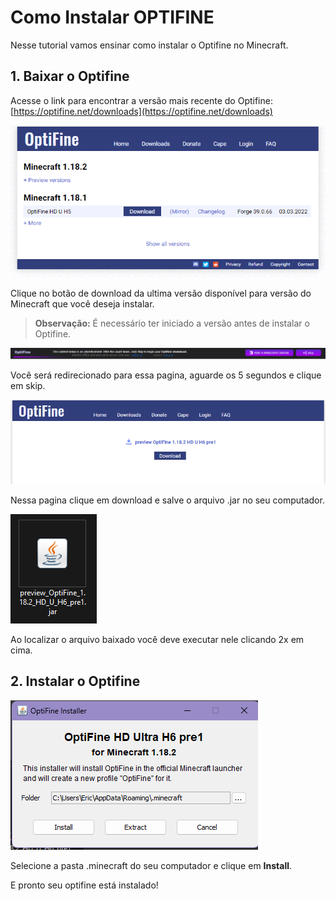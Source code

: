 <style>
body {
  background-image: url('../resources/image/background.png');
  background-repeat: no-repeat;
  background-attachment: fixed;
  background-size: cover;
}
</style>

# **Como Instalar OPTIFINE**

Nesse tutorial vamos ensinar como instalar o Optifine no Minecraft.

## **1. Baixar o Optifine**

Acesse o link para encontrar a versão mais recente do Optifine:
[https://optifine.net/downloads](https://optifine.net/downloads)

![site de downloads do optifine](resources/image/optifinesite.png)

Clique no botão de download da ultima versão disponível para versão do Minecraft que você deseja instalar.

>**Observação:** É necessário ter iniciado a versão antes de instalar o Optifine.

![anuncio do optifine](resources/image/optifinead.png)

Você será redirecionado para essa pagina, aguarde os 5 segundos e clique em skip.

![baixar o optifine](resources/image/optifinebaixar.png)

Nessa pagina clique em download e salve o arquivo .jar no seu computador.

![optifine.jar](resources/image/optifinejar.png)

Ao localizar o arquivo baixado você deve executar nele clicando 2x em cima.

## **2. Instalar o Optifine**

![optifine instalador](resources/image/opinstaler.png)

Selecione a pasta .minecraft do seu computador e clique em **Install**.

E pronto seu optifine está instalado!
